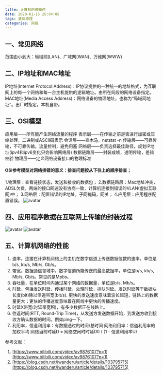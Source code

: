 ```yaml
---
title: 计算机网络概述
date: 2020-01-15 20:04:08
tags: 基础原理
categories: 网络
---
```


## 一、常见网络

范围由小到大：局域网(LAN)、广域网(WAN)、万维网(WWW)

## 二、IP地址和MAC地址
IP地址(Internet Protocol Address)：IP协议提供的一种统一的地址格式，为互联网上的每一个网络和每一台主机提供的逻辑地址。由所在网段的网络设备指定。
MAC地址(Media Access Address)：网络设备的物理地址，也称为“局域网地址”。出厂时指定，本机自带。

## 三、OSI模型
应用层——所有能产生网络流量的程序
表示层——在传输之前是否进行加密或压缩处理，二进制或ASCII码表示
会话层——查木马，netstat -n
传输层——可靠传输，不可靠传输，流量控制，避免用塞
网络层——负责选择最佳路径，规划IP地址(ipv4和ipv6变化只会影响网络层)
数据链路层——封装成帧，透明传输，差错校验
物理层——定义网络设备接口的物理标准

#### OSI参考模型对网络排错的意义：排查问题按从下往上的顺序排查；
1.物理层：查看链接状态，发送和接收的数据包；
2.数据链路层：Mac地址冲突，ADSL欠费，两端的接口网速没有协商一致，计算机连接到错误的VLAN(虚拟互联网)中；
3.网络层：配置错误的IP地址，子网掩码，网关；
4.应用层：应用程序配置错误。
![avatar](https://img2018.cnblogs.com/i-beta/1549437/202001/1549437-20200115195135207-501094428.png)

## 四、应用程序数据在互联网上传输的封装过程
![avatar](https://img2018.cnblogs.com/i-beta/1549437/202001/1549437-20200115195342945-340229121.png)
![avatar](https://img2018.cnblogs.com/i-beta/1549437/202001/1549437-20200115195449506-268228539.png)

## 五、计算机网络的性能
1. 速率，连接在计算机网络上的主机在数字信道上传送数据位数的速率，单位是b/s, kb/s, Mb/s, Gb/s。
2. 带宽，数据通信领域中，数字信道所能传送的最高数据率，单位是b/s, kb/s, Mb/s, Gb/s。常见的是Mpbs。
3. 吞吐量，在单位时间内通过某个网络的数据量，单位是b/s, Mb/s。
4. 时延，包括发送时延，传播时延，处理时延，排队时延。发送时延等于数据块长度(bit)除以信道带宽(bit/s). 更快的发送速度意味着波长越短，链路上的数据量更大；更快的传播速度意味着在网线中更快的传播速度。
5. 时延X带宽(时延带宽积)，有多少数据正在线路上。
6. 往返时间(RTT, Round-Trip Time)，从发送方发送数据开始，到发送方收到接收方确认数据的时间。例如ping一下。
7. 利用率，信道利用率：有数据通过的时间/总时间
网络利用率：信道利用率的加权平均
网络当前时延D = 网络空闲时时延D0 / (1 - 信道利用率U)

参考文献：
1. [https://www.bilibili.com/video/av9876107?p=1](https://www.bilibili.com/video/av9876107?p=1)
2. [https://blog.csdn.net/iwanderu/article/details/103795715](https://blog.csdn.net/iwanderu/article/details/103795715)